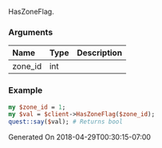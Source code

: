 HasZoneFlag.
### Arguments
**Name**|**Type**|**Description**
:---|:---|:---
zone_id|int|

### Example

```perl
my $zone_id = 1;
my $val = $client->HasZoneFlag($zone_id);
quest::say($val); # Returns bool
```


Generated On 2018-04-29T00:30:15-07:00